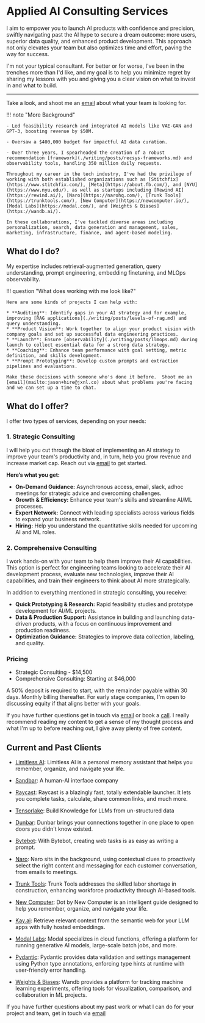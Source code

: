 # Applied AI Consulting Services

I aim to empower you to launch AI products with confidence and precision, swiftly navigating past the AI hype to secure a dream outcome: more users, superior data quality, and enhanced product development. This approach not only elevates your team but also optimizes time and effort, paving the way for success.

I'm not your typical consultant. For better or for worse, I've been in the trenches more than I'd like, and my goal is to help you minimize regret by sharing my lessons with you and giving you a clear vision on what to invest in and what to build.

---

Take a look, and shoot me an [email](mailto:work@jxnl.co) about what your team is looking for.

!!! note "More Background"

    - Led feasibility research and integrated AI models like VAE-GAN and GPT-3, boosting revenue by $50M.

    - Oversaw a $400,000 budget for impactful AI data curation.

    - Over three years, I spearheaded the creation of a robust recommendation [framework](./writing/posts/recsys-frameworks.md) and observability tools, handling 350 million daily requests.

    Throughout my career in the tech industry, I've had the privilege of working with both established organizations such as [Stitchfix](https://www.stitchfix.com/), [Meta](https://about.fb.com/), and [NYU](https://www.nyu.edu/), as well as startups including [Rewind AI](https://rewind.ai/), [Naro](https://narohq.com/), [Trunk Tools](https://trunktools.com/), [New Computer](https://newcomputer.io/), [Modal Labs](https://modal.com/), and [Weights & Biases](https://wandb.ai/).

    In these collaborations, I've tackled diverse areas including personalization, search, data generation and management, sales, marketing, infrastructure, finance, and agent-based modeling.

## What do I do?

My expertise includes retrieval-augmented generation, query understanding, prompt engineering, embedding finetuning, and MLOps observability.

!!! question "What does working with me look like?"

    Here are some kinds of projects I can help with:

    * **Auditing**: Identify gaps in your AI strategy and for example, improving [RAG applications](./writing/posts/levels-of-rag.md) and query understanding.
    * **Product Vision**: Work together to align your product vision with company goals and set up successful data engineering practices.
    * **Launch**: Ensure [observability](./writing/posts/llmops.md) during launch to collect essential data for a strong data strategy.
    * **Coaching**: Enhance team performance with goal setting, metric definition, and skills development.
    * **Prompt Prototyping**: Develop custom prompts and extraction pipelines and evaluations.

    Make these decisions with someone who's done it before.  Shoot me an [email](mailto:jason+hire@jxnl.co) about what problems you're facing and we can set up a time to chat.

## What do I offer?

I offer two types of services, depending on your needs:

### 1. Strategic Consulting

I will help you cut through the bloat of implementing an AI strategy to improve your team's productivity and, in turn, help you grow revenue and increase market cap. Reach out via [email](mailto:jason+hire@jxnl.co) to get started.

**Here’s what you get:**

- **On-Demand Guidance:** Asynchronous access, email, slack, adhoc meetings for strategic advice and overcoming challenges.
- **Growth & Efficiency:** Enhance your team's skills and streamline AI/ML processes.
- **Expert Network:** Connect with leading specialists across various fields to expand your business network.
- **Hiring:** Help you understand the quantitative skills needed for upcoming AI and ML roles.

### 2. Comprehensive Consulting

I work hands-on with your team to help them improve their AI capabilities. This option is perfect for engineering teams looking to accelerate their AI development process, evaluate new technologies, improve their AI capabilities, and train their engineers to think about AI more strategically.

In addition to everything mentioned in strategic consulting, you receive:

- **Quick Prototyping & Research:** Rapid feasibility studies and prototype development for AI/ML projects.
- **Data & Production Support:** Assistance in building and launching data-driven products, with a focus on continuous improvement and production readiness.
- **Optimization Guidance:** Strategies to improve data collection, labeling, and quality.

### Pricing

- Strategic Consulting - $14,500
- Comprehensive Consulting: Starting at $46,000

A 50% deposit is required to start, with the remainder payable within 30 days. Monthly billing thereafter. For early stage companies, I'm open to discussing equity if that aligns better with your goals.

If you have further questions get in touch via [email](mailto:work@jxnl.co) or book a [call](https://cal.com/jasonliu). I really recommend reading my content to get a sense of my thought process and what I'm up to before reaching out, I give away plenty of free content.

## Current and Past Clients

- [Limitless AI](http://limitless.ai/): Limitless AI is a personal memory assistant that helps you remember, organize, and navigate your life.
- [Sandbar](https://sandbar.inc/): A human-AI interface company
- [Raycast](https://raycast.com/): Raycast is a blazingly fast, totally extendable launcher. It lets you complete tasks, calculate, share common links, and much more.
- [Tensorlake](https://tensorlake.ai/): Build Knowledge for LLMs from un-structured data
- [Dunbar](https://trydunbar.com/): Dunbar brings your connections together in one place to open doors you didn't know existed.
- [Bytebot](https://bytebot.ai/):  With Bytebot, creating web tasks is as easy as writing a prompt. 
- [Naro](http://narohq.com/): Naro sits in the background, using contextual clues to proactively select the right content and messaging for each customer conversation, from emails to meetings.
- [Trunk Tools](https://trunktools.com/): Trunk Tools addresses the skilled labor shortage in construction, enhancing workforce productivity through AI-based tools.

- [New Computer](http://new.computer/): Dot by New Computer is an intelligent guide designed to help you remember, organize, and navigate your life.
- [Kay.ai](http://kay.ai/): Retrieve relevant context from the semantic web for your LLM apps with fully hosted embeddings.
- [Modal Labs](https://modal.com/): Modal specializes in cloud functions, offering a platform for running generative AI models, large-scale batch jobs, and more.
- [Pydantic](http://pydantic.dev/): Pydantic provides data validation and settings management using Python type annotations, enforcing type hints at runtime with user-friendly error handling.
- [Weights & Biases](https://wandb.ai/): Wandb provides a platform for tracking machine learning experiments, offering tools for visualization, comparison, and collaboration in ML projects.

If you have further questions about my past work or what I can do for your project and team, get in touch via [email](mailto:work@jxnl.co)
